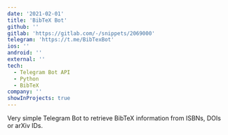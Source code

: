 ```yaml
---
date: '2021-02-01'
title: 'BibTeX Bot'
github: ''
gitlab: 'https://gitlab.com/-/snippets/2069000'
telegram: 'https://t.me/BibTexBot'
ios: ''
android: ''
external: ''
tech:
  - Telegram Bot API
  - Python
  - BibTeX
company: ''
showInProjects: true
---
```


Very simple Telegram Bot to retrieve BibTeX information from ISBNs, DOIs or arXiv IDs.
